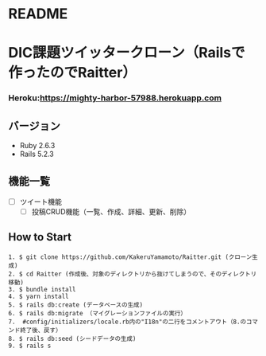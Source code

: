 # README

# DIC課題ツイッタークローン（Railsで作ったのでRaitter）
### Heroku:https://mighty-harbor-57988.herokuapp.com

## バージョン
- Ruby 2.6.3
- Rails 5.2.3

## 機能一覧
- [ ] ツイート機能
  - [ ] 投稿CRUD機能（一覧、作成、詳細、更新、削除）

## How to Start

```
1. $ git clone https://github.com/KakeruYamamoto/Raitter.git (クローン生成)
2. $ cd Raitter (作成後、対象のディレクトリから抜けてしまうので、そのディレクトリ移動)
3. $ bundle install
4. $ yarn install
5. $ rails db:create (データベースの生成)
6. $ rails db:migrate （マイグレーションファイルの実行）
7.  #config/initializers/locale.rb内の"I18n"の二行をコメントアウト（8.のコマンド終了後、戻す）
8. $ rails db:seed (シードデータの生成)
9. $ rails s  

```
